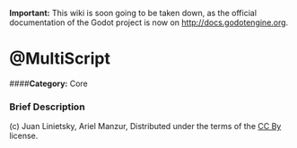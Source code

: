 **Important:** This wiki is soon going to be taken down, as the official documentation of the Godot project is now on http://docs.godotengine.org.

#  @MultiScript  
####**Category:** Core

###  Brief Description  



(c) Juan Linietsky, Ariel Manzur, Distributed under the terms of the [CC By](https://creativecommons.org/licenses/by/3.0/legalcode) license.
